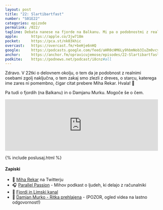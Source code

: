 ```yaml
---
layout: post
title: "22: Slartibartfast"
number: "S01E22"
categories: epizode
permalink: /022/
tagline: Debata nanese na fjorde na Balkanu. Mi pa o podobnostmi z realnimi osebami (ki je zgolj naključna), o tem zakaj smo zlezli z dreves, o starcu, katerega ime zares ni pomembno. Citat prebere Miha Rekar. 
apple:		https://apple.co/3jw718m
pocket:		https://pca.st/nk03khic
overcast:	https://overcast.fm/+beHje6nHQ
google:		https://podcasts.google.com/feed/aHR0cHM6Ly9hbmNob3IuZm0vcy8yMmI1YTUwMC9wb2RjYXN0L3Jzcw/episode/YzgyMDY3OGUtZjI1MC00M2NlLWFlMzUtM2ExZjJhNTNkMTgw?sa=X&ved=0CAUQkfYCahcKEwiot7D3gK_4AhUAAAAAHQAAAAAQCg
anchor:		https://anchor.fm/opravicujemose/episodes/22-Slartibartfast-elihh9
podkite:	https://podnews.net/podcast/i8cnz#all
---
```


Zdravo. V 22tki o delovnem okolju, o tem da je podobnost z realnimi osebami zgolj naključna, o tem zakaj smo zlezli z dreves, o starcu, katerega ime zares ni pomembno, čigar citat prebere Miha Rekar. Hvala! 🙏

Pa tudi o fjordih (na Balkanu) in o Damjanu Murku. Mogoče še o čem.

<iframe src="https://www.listennotes.com/podcasts/opravičujemo-se-za/22-slartibartfast-uNH2Pc4MGpE/embed/" height="170px" width="100%" style="width: 1px; min-width: 100%;" loading="lazy" frameborder="0" scrolling="no"></iframe>

{% include poslusaj.html %}

#### Zapiski

- 🔗 [Miha Rekar](https://twitter.com/miharekar/) na Twitterju
- 🎧 [Parallel Passion](https://www.parallelpassion.com) - Mihov podkast o ljudeh, ki delajo z računalniki
- 🔖 [Fjordi in Limski kanal](https://sl.wikipedia.org/wiki/Fjord#Lažni_fjordi)
- 🥶 [Damjan Murko - Ritka prehlajena](https://www.youtube.com/watch?v=Jhjr9bfylIw) - (POZOR, ogled videa na lastno odgovornost!)